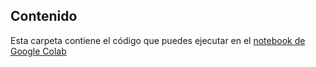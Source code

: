 ## Contenido

Esta carpeta contiene el código que puedes ejecutar en el [notebook de Google Colab](https://colab.research.google.com/drive/1gb0hoL04K45BwObukLVburW0pfLtn70h)
